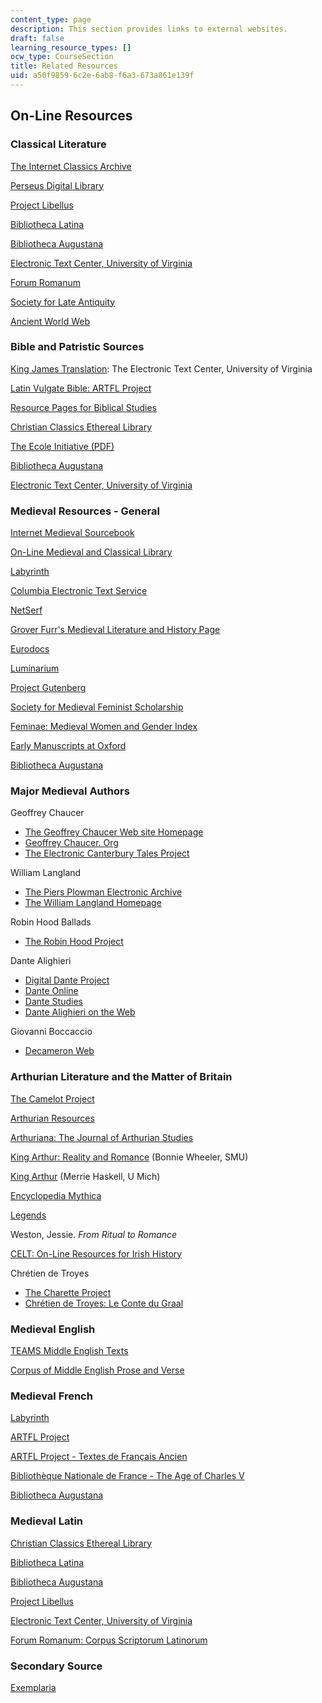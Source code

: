 ```yaml
---
content_type: page
description: This section provides links to external websites.
draft: false
learning_resource_types: []
ocw_type: CourseSection
title: Related Resources
uid: a50f9859-6c2e-6ab8-f6a3-673a861e139f
---
```

## On-Line Resources

### Classical Literature

[The Internet Classics Archive](http://classics.mit.edu/index.html)

[Perseus Digital Library](http://www.perseus.tufts.edu/)

[Project Libellus](http://www.hhhh.org/perseant/libellus/)

[Bibliotheca Latina](https://www.hs-augsburg.de/~harsch/a_chron.html)

[Bibliotheca Augustana](http://www.fh-augsburg.de/~harsch/augustana.html)

[Electronic Text Center, University of Virginia](https://archives.lib.virginia.edu/repositories/uva-sc/resources/university_of_virginia_electronic_text_center_reco)

[Forum Romanum](http://www.forumromanum.org/)

[Society for Late Antiquity](http://www.sc.edu/ltantsoc/#prim)

[Ancient World Web](http://www.julen.net/ancient/)

### Bible and Patristic Sources

[King James Translation](http://etext.lib.virginia.edu/kjv.browse.html): The Electronic Text Center, University of Virginia

[Latin Vulgate Bible: ARTFL Project](http://www.lib.uchicago.edu/efts/ARTFL/public/bibles/vulgate.search.html)

[Resource Pages for Biblical Studies](http://www.torreys.org/bible/)

[Christian Classics Ethereal Library](http://www.ccel.org/)

[The Ecole Initiative (PDF)](http://www.standardbearers.net/uploads/The_Ecole_Initiative.pdf)

[Bibliotheca Augustana](http://www.fh-augsburg.de/~harsch/augustana.html)

[Electronic Text Center, University of Virginia](https://archives.lib.virginia.edu/repositories/uva-sc/resources/university_of_virginia_electronic_text_center_reco)

### Medieval Resources - General

[Internet Medieval Sourcebook](http://www.fordham.edu/halsall/sbook.html)

[On-Line Medieval and Classical Library](http://omacl.org/)

[Labyrinth](https://blogs.commons.georgetown.edu/labyrinth/categories/home/about-the-labyrinth/)

[Columbia Electronic Text Service](http://www.columbia.edu/cu/lweb/indiv/ets/offsite.subject.html#medieval)

[NetSerf](https://www.netsurf-browser.org/)

[Grover Furr's Medieval Literature and History Page](http://www.chss.montclair.edu/english/furr/medieval.html)

[Eurodocs](http://www.lib.byu.edu/~rdh/eurodocs/homepage.html)

[Luminarium](http://www.luminarium.org/lumina.htm)

[Project Gutenberg](http://www.gutenberg.org/)

[Society for Medieval Feminist Scholarship](http://smfsweb.org/)

[Feminae: Medieval Women and Gender Index](http://www.haverford.edu/library/reference/mschaus/mfi/mfi.html)

[Early Manuscripts at Oxford](http://image.ox.ac.uk/)

[Bibliotheca Augustana](http://www.fh-augsburg.de/~harsch/augustana.html)

### Major Medieval Authors

Geoffrey Chaucer

- [The Geoffrey Chaucer Web site Homepage](https://www.britannica.com/biography/Geoffrey-Chaucer)
- [Geoffrey Chaucer. Org](http://geoffreychaucer.org/)
- [The Electronic Canterbury Tales Project](http://hosting.uaa.alaska.edu/afdtk/ECT_Main.htm)

William Langland

- [The Piers Plowman Electronic Archive](https://piers.chass.ncsu.edu/)
- [The William Langland Homepage](http://web.archive.org/web/20011216230127/www.english.upenn.edu/~lwarner/piers.html/)

Robin Hood Ballads

- [The Robin Hood Project](http://www.lib.rochester.edu/camelot/rh/rhhome.stm)

Dante Alighieri

- [Digital Dante Project](http://dante.ilt.columbia.edu/)
- [Dante Online](http://www.danteonline.it/italiano/home_ita.asp)
- [Dante Studies](http://www.lieberknecht.de/dante/welc_fr.html)
- [Dante Alighieri on the Web](http://www.greatdante.net/)

Giovanni Boccaccio

- [Decameron Web](http://www.brown.edu/Research/Decameron/)

### Arthurian Literature and the Matter of Britain

[The Camelot Project](http://www.lib.rochester.edu/camelot/cphome.stm)

[Arthurian Resources](http://www.arthuriana.co.uk/index.html)

[Arthuriana: The Journal of Arthurian Studies](http://smu.edu/arthuriana/)

[King Arthur: Reality and Romance](http://archive.org/details/historicaltalesr01malo) (Bonnie Wheeler, SMU)

[King Arthur](http://www-personal.umich.edu/~merrie/Arthur/) (Merrie Haskell, U Mich)

[Encyclopedia Mythica](http://www.pantheon.org/areas/folklore/arthurian/articles.html)

[Legends](http://www.legends.net/)

Weston, Jessie. *From Ritual to Romance*

[CELT: On-Line Resources for Irish History](http://www.ucc.ie/celt/)

Chrétien de Troyes

- [The Charette Project](http://www.princeton.edu/~lancelot/)
- [Chrétien de Troyes: Le Conte du Graal](http://www.lettres.ac-versailles.fr/)

### Medieval English

[TEAMS Middle English Texts](http://www.lib.rochester.edu/camelot/teams/tmsmenu.htm)

[Corpus of Middle English Prose and Verse](http://quod.lib.umich.edu/c/cme/)

### Medieval French

[Labyrinth](https://blogs.commons.georgetown.edu/labyrinth/categories/home/about-the-labyrinth/)

[ARTFL Project](http://humanities.uchicago.edu/orgs/ARTFL/)

[ARTFL Project - Textes de Français Ancien](http://www.lib.uchicago.edu/efts/ARTFL/projects/TLA/)

[Bibliothèque Nationale de France - The Age of Charles V](http://www.bnf.fr/fr/acc/x.accueil.html)

[Bibliotheca Augustana](http://www.fh-augsburg.de/~harsch/augustana.html#fr)

### Medieval Latin

[Christian Classics Ethereal Library](http://www.ccel.org/)

[Bibliotheca Latina](http://www.hs-augsburg.de/~Harsch/augustana.html)

[Bibliotheca Augustana](http://www.fh-augsburg.de/~harsch/augustana.html)

[Project Libellus](http://www.hhhh.org/perseant/libellus/)

[Electronic Text Center, University of Virginia](https://archives.lib.virginia.edu/repositories/uva-sc/resources/university_of_virginia_electronic_text_center_reco)

[Forum Romanum: Corpus Scriptorum Latinorum](http://www.forumromanum.org/literature/index.html)

### Secondary Source

[Exemplaria](http://www.english.ufl.edu/exemplaria/)